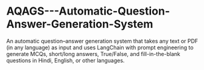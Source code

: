 # AQAGS---Automatic-Question-Answer-Generation-System
An automatic question–answer generation system that takes any text or PDF (in any language) as input and uses LangChain with prompt engineering to generate MCQs, short/long answers, True/False, and fill-in-the-blank questions in Hindi, English, or other languages.
